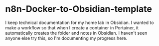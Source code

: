 # n8n-Docker-to-Obsidian-template
I keep technical documentation for my home lab in Obsidian. I wanted to make a workflow so that when I create a container in Portainer, it automatically creates the folder and notes in Obsidian. I haven't seen anyone else try this, so I'm documenting my progress here.
